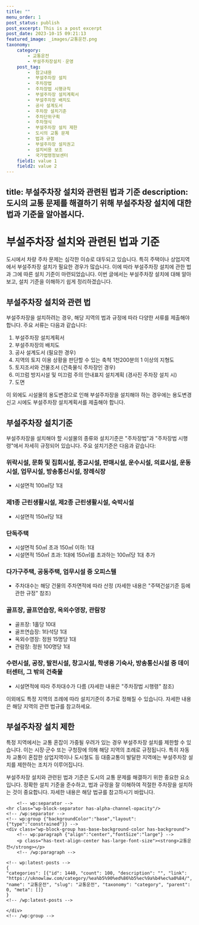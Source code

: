 ```yaml
---
title: ""
menu_order: 1
post_status: publish
post_excerpt: This is a post excerpt
post_date: 2023-10-15 09:21:13
featured_image: _images/교통운전.png
taxonomy:
    category:
        - 교통운전
        - 부설주차장설치ㆍ운영
    post_tag:
        -  참고내용
        -  부설주차장 설치
        -  주차장법
        -  주차장법 시행규칙
        -  부설주차장 설치계획서
        -  부설주차장 배치도
        -  공사 설계도서
        -  주차장 설치기준
        -  주차단위구획
        -  주차형식
        -  부설주차장 설치 제한
        -  도시의 교통 문제
        -  법과 규정
        -  부설주차장 설치권고
        -  설치비용 보조
        -  국가법령정보센터
    field1: value 1
    field2: value 2
---
```


title: 부설주차장 설치와 관련된 법과 기준
description: 도시의 교통 문제를 해결하기 위해 부설주차장 설치에 대한 법과 기준을 알아봅시다.
---

# 부설주차장 설치와 관련된 법과 기준

도시에서 차량 주차 문제는 심각한 이슈로 대두되고 있습니다. 특히 주택이나 상업지역에서 부설주차장 설치가 필요한 경우가 많습니다. 이에 따라 부설주차장 설치에 관한 법과 그에 따른 설치 기준이 마련되었습니다. 이번 글에서는 부설주차장 설치에 대해 알아보고, 설치 기준을 이해하기 쉽게 정리하겠습니다.

## 부설주차장 설치와 관련 법

부설주차장을 설치하려는 경우, 해당 지역의 법과 규정에 따라 다양한 서류를 제출해야 합니다. 주요 서류는 다음과 같습니다:

1. 부설주차장 설치계획서
2. 부설주차장의 배치도
3. 공사 설계도서 (필요한 경우)
4. 지역의 토지 이용 상황을 판단할 수 있는 축척 1천200분의 1 이상의 지형도
5. 토지조서와 건물조서 (건축물식 주차장인 경우)
6. 미끄럼 방지시설 및 미끄럼 주의 안내표지 설치계획 (경사진 주차장 설치 시)
7. 도면

이 외에도 시설물의 용도변경으로 인해 부설주차장을 설치해야 하는 경우에는 용도변경 신고 시에도 부설주차장 설치계획서를 제출해야 합니다.

## 부설주차장 설치기준

부설주차장을 설치해야 할 시설물의 종류와 설치기준은 "주차장법"과 "주차장법 시행령"에서 자세히 규정되어 있습니다. 주요 설치기준은 다음과 같습니다:

### 위락시설, 문화 및 집회시설, 종교시설, 판매시설, 운수시설, 의료시설, 운동시설, 업무시설, 방송통신시설, 장례식장
- 시설면적 100㎡당 1대

### 제1종 근린생활시설, 제2종 근린생활시설, 숙박시설
- 시설면적 150㎡당 1대

### 단독주택
- 시설면적 50㎡ 초과 150㎡ 이하: 1대
- 시설면적 150㎡ 초과: 1대에 150㎡를 초과하는 100㎡당 1대 추가

### 다가구주택, 공동주택, 업무시설 중 오피스텔
- 주차대수는 해당 건물의 주차면적에 따라 산정 (자세한 내용은 "주택건설기준 등에 관한 규정" 참조)

### 골프장, 골프연습장, 옥외수영장, 관람장
- 골프장: 1홀당 10대
- 골프연습장: 1타석당 1대
- 옥외수영장: 정원 15명당 1대
- 관람장: 정원 100명당 1대

### 수련시설, 공장, 발전시설, 창고시설, 학생용 기숙사, 방송통신시설 중 데이터센터, 그 밖의 건축물
- 시설면적에 따라 주차대수가 다름 (자세한 내용은 "주차장법 시행령" 참조)

이외에도 특정 지역의 조례에 따라 설치기준이 추가로 정해질 수 있습니다. 자세한 내용은 해당 지역의 관련 법규를 참고하세요.

## 부설주차장 설치 제한

특정 지역에서는 교통 혼잡이 가중될 우려가 있는 경우 부설주차장 설치를 제한할 수 있습니다. 이는 시장·군수 또는 구청장에 의해 해당 지역의 조례로 규정됩니다. 특히 자동차 교통이 혼잡한 상업지역이나 도시철도 등 대중교통이 발달한 지역에는 부설주차장 설치를 제한하는 조치가 이루어집니다.

부설주차장 설치와 관련된 법과 기준은 도시의 교통 문제를 해결하기 위한 중요한 요소입니다. 정확한 설치 기준을 준수하고, 법과 규정을 잘 이해하여 적절한 주차장을 설치하는 것이 중요합니다. 자세한 내용은 해당 법규를 참고하시기 바랍니다.


        <!-- wp:separator -->
    <hr class="wp-block-separator has-alpha-channel-opacity"/>
    <!-- /wp:separator -->
    <!-- wp:group {"backgroundColor":"base","layout":{"type":"constrained"}} -->
    <div class="wp-block-group has-base-background-color has-background">
        <!-- wp:paragraph {"align":"center","fontSize":"large"} -->
        <p class="has-text-align-center has-large-font-size"><strong>교통운전</strong></p>
        <!-- /wp:paragraph -->
        
    <!-- wp:latest-posts -->
    {
    "categories": [{"id": 1440, "count": 100, "description": "", "link": "https://uknowlaw.com/category/%ea%b5%90%ed%86%b5%ec%9a%b4%ec%a0%84/", "name": "교통운전", "slug": "교통운전", "taxonomy": "category", "parent": 0, "meta": []}
    }
    <!-- /wp:latest-posts -->
    
    </div>
    <!-- /wp:group -->
    